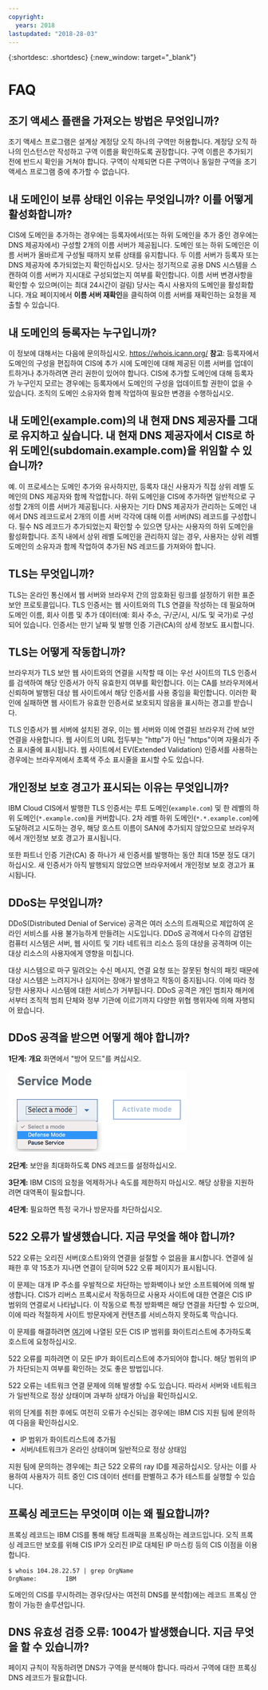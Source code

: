 ```yaml
---
copyright:
  years: 2018
lastupdated: "2018-28-03"
---
```


{:shortdesc: .shortdesc}
{:new_window: target="_blank"}

# FAQ

## 조기 액세스 플랜을 가져오는 방법은 무엇입니까?
조기 액세스 프로그램은 설계상 계정당 오직 하나의 구역만 허용합니다. 계정당 오직 하나의 인스턴스만 작성하고 구역 이름을 확인하도록 권장합니다. 구역 이름은 추가되기 전에 반드시 확인을 거쳐야 합니다. 구역이 삭제되면 다른 구역이나 동일한 구역을 조기 액세스 프로그램 중에 추가할 수 없습니다. 

## 내 도메인이 보류 상태인 이유는 무엇입니까? 이를 어떻게 활성화합니까? 
CIS에 도메인을 추가하는 경우에는 등록자에서(또는 하위 도메인을 추가 중인 경우에는 DNS 제공자에서) 구성할 2개의 이름 서버가 제공됩니다. 도메인 또는 하위 도메인은 이름 서버가 올바르게 구성될 때까지 보류 상태를 유지합니다. 두 이름 서버가 등록자 또는 DNS 제공자에 추가되었는지 확인하십시오. 당사는 정기적으로 공용 DNS 시스템을 스캔하여 이름 서버가 지시대로 구성되었는지 여부를 확인합니다. 이름 서버 변경사항을 확인할 수 있으며(이는 최대 24시간이 걸림) 당사는 즉시 사용자의 도메인을 활성화합니다. 개요 페이지에서 **이름 서버 재확인**을 클릭하여 이름 서버를 재확인하는 요청을 제출할 수 있습니다. 

## 내 도메인의 등록자는 누구입니까? 
이 정보에 대해서는 다음에 문의하십시오. https://whois.icann.org/ **참고**: 등록자에서 도메인의 구성을 편집하여 CIS에 추가 시에 도메인에 대해 제공된 이름 서버를 업데이트하거나 추가하려면 관리 권한이 있어야 합니다. CIS에 추가할 도메인에 대해 등록자가 누구인지 모르는 경우에는 등록자에서 도메인의 구성을 업데이트할 권한이 없을 수 있습니다. 조직의 도메인 소유자와 함께 작업하여 필요한 변경을 수행하십시오. 

## 내 도메인(example.com)의 내 현재 DNS 제공자를 그대로 유지하고 싶습니다. 내 현재 DNS 제공자에서 CIS로 하위 도메인(subdomain.example.com)을 위임할 수 있습니까? 
예. 이 프로세스는 도메인 추가와 유사하지만, 등록자 대신 사용자가 직접 상위 레벨 도메인의 DNS 제공자와 함께 작업합니다. 하위 도메인을 CIS에 추가하면 일반적으로 구성할 2개의 이름 서버가 제공됩니다. 사용자는 기타 DNS 제공자가 관리하는 도메인 내에서 DNS 레코드로서 2개의 이름 서버 각각에 대해 이름 서버(NS) 레코드를 구성합니다. 필수 NS 레코드가 추가되었는지 확인할 수 있으면 당사는 사용자의 하위 도메인을 활성화합니다. 조직 내에서 상위 레벨 도메인을 관리하지 않는 경우, 사용자는 상위 레벨 도메인의 소유자과 함께 작업하여 추가된 NS 레코드를 가져와야 합니다. 

## TLS는 무엇입니까?
TLS는 온라인 통신에서 웹 서버와 브라우저 간의 암호화된 링크를 설정하기 위한 표준 보안 프로토콜입니다. TLS 인증서는 웹 사이트와의 TLS 연결을 작성하는 데 필요하며 도메인 이름, 회사 이름 및 추가 데이터(예: 회사 주소, 구/군/시, 시/도 및 국가)로 구성되어 있습니다. 인증서는 만기 날짜 및 발행 인증 기관(CA)의 상세 정보도 표시합니다. 

## TLS는 어떻게 작동합니까?
브라우저가 TLS 보안 웹 사이트와의 연결을 시작할 때 이는 우선 사이트의 TLS 인증서를 검색하여 해당 인증서가 아직 유효한지 여부를 확인합니다. 이는 CA를 브라우저에서 신뢰하며 발행된 대상 웹 사이트에서 해당 인증서를 사용 중임을 확인합니다. 이러한 확인에 실패하면 웹 사이트가 유효한 인증서로 보호되지 않음을 표시하는 경고를 받습니다. 

TLS 인증서가 웹 서버에 설치된 경우, 이는 웹 서버와 이에 연결된 브라우저 간에 보안 연결을 사용합니다. 웹 사이트의 URL 접두부는 "http"가 아닌 "https"이며 자물쇠가 주소 표시줄에 표시됩니다. 웹 사이트에서 EV(Extended Validation) 인증서를 사용하는 경우에는 브라우저에서 초록색 주소 표시줄을 표시할 수도 있습니다. 

## 개인정보 보호 경고가 표시되는 이유는 무엇입니까? 
IBM Cloud CIS에서 발행한 TLS 인증서는 루트 도메인(`example.com`) 및 한 레벨의 하위 도메인(`*.example.com`)을 커버합니다. 2차 레벨 하위 도메인(`*.*.example.com`)에 도달하려고 시도하는 경우, 해당 호스트 이름이 SAN에 추가되지 않았으므로 브라우저에서 개인정보 보호 경고가 표시됩니다. 

또한 파트너 인증 기관(CA) 중 하나가 새 인증서를 발행하는 동안 최대 15분 정도 대기하십시오. 새 인증서가 아직 발행되지 않았으면 브라우저에서 개인정보 보호 경고가 표시됩니다. 

## DDoS는 무엇입니까?
DDoS(Distributed Denial of Service) 공격은 여러 소스의 트래픽으로 제압하여 온라인 서비스를 사용 불가능하게 만들려는 시도입니다. DDoS 공격에서 다수의 감염된 컴퓨터 시스템은 서버, 웹 사이트 및 기타 네트워크 리소스 등의 대상을 공격하며 이는 대상 리소스의 사용자에게 영향을 미칩니다. 

대상 시스템으로 마구 밀려오는 수신 메시지, 연결 요청 또는 잘못된 형식의 패킷 때문에 대상 시스템은 느려지거나 심지어는 장애가 발생하고 작동이 중지됩니다. 이에 따라 정당한 사용자나 시스템에 대한 서비스가 거부됩니다. DDoS 공격은 개인 범죄자 해커에서부터 조직적 범죄 단체와 정부 기관에 이르기까지 다양한 위협 행위자에 의해 자행되어 왔습니다. 

## DDoS 공격을 받으면 어떻게 해야 합니까? 

**1단계:** **개요** 화면에서 "방어 모드"를 켜십시오.  

![방어 모드](images/defense-mode.png)

**2단계:** 보안을 최대화하도록 DNS 레코드를 설정하십시오. 

**3단계:** IBM CIS의 요청을 억제하거나 속도를 제한하지 마십시오. 해당 상황을 지원하려면 대역폭이 필요합니다. 

**4단계:** 필요하면 특정 국가나 방문자를 차단하십시오. 

## 522 오류가 발생했습니다. 지금 무엇을 해야 합니까? 

522 오류는 오리진 서버(호스트)와의 연결을 설절할 수 없음을 표시합니다. 연결에 실패한 후 약 15초가 지나면 연결이 닫히며 522 오류 페이지가 표시됩니다. 

이 문제는 대개 IP 주소를 우발적으로 차단하는 방화벽이나 보안 소프트웨어에 의해 발생합니다. CIS가 리버스 프록시로서 작동하므로 사용자 사이트에 대한 연결은 CIS IP 범위의 연결로서 나타납니다. 이 작동으로 특정 방화벽은 해당 연결을 차단할 수 있으며, 이에 따라 적절하게 사이트 방문자에게 컨텐츠를 서비스하지 못하도록 막습니다. 

이 문제를 해결하려면 [여기](whitelisted-ips.html)에 나열된 모든 CIS IP 범위를 화이트리스트에 추가하도록 호스트에 요청하십시오. 

522 오류를 피하려면 이 모든 IP가 화이트리스트에 추가되어야 합니다. 해당 범위의 IP가 차단되는지 여부를 확인하는 것도 좋은 방법입니다. 

522 오류는 네트워크 연결 문제에 의해 발생할 수도 있습니다. 따라서 서버와 네트워크가 일반적으로 정상 상태이며 과부하 상태가 아님을 확인하십시오. 

위의 단계를 취한 후에도 여전히 오류가 수신되는 경우에는 IBM CIS 지원 팀에 문의하여 다음을 확인하십시오. 

* IP 범위가 화이트리스트에 추가됨
* 서버/네트워크가 온라인 상태이며 일반적으로 정상 상태임

지원 팀에 문의하는 경우에는 최근 522 오류의 ray ID를 제공하십시오. 당사는 이를 사용하여 사용자가 히트 중인 CIS 데이터 센터를 판별하고 추가 테스트를 실행할 수 있습니다. 

## 프록싱 레코드는 무엇이며 이는 왜 필요합니까? 

프록싱 레코드는 IBM CIS를 통해 해당 트래픽을 프록싱하는 레코드입니다. 오직 프록싱 레코드만 보호를 위해 CIS IP가 오리진 IP로 대체된 IP 마스킹 등의 CIS 이점을 이용합니다. 

```
$ whois 104.28.22.57 | grep OrgName
OrgName:        IBM
```

도메인의 CIS를 무시하려는 경우(당사는 여전히 DNS를 분석함)에는 레코드 프록싱 안함이 가능한 솔루션입니다. 

## DNS 유효성 검증 오류: 1004가 발생했습니다. 지금 무엇을 할 수 있습니까? 

페이지 규칙이 작동하려면 DNS가 구역을 분석해야 합니다. 따라서 구역에 대한 프록싱 DNS 레코드가 필요합니다.  
